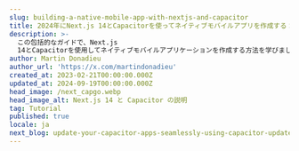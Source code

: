 ```yaml
---
slug: building-a-native-mobile-app-with-nextjs-and-capacitor
title: 2024年にNext.js 14とCapacitorを使ってネイティブモバイルアプリを作成する：ステップバイステップガイド
description: >-
  この包括的なガイドで、Next.js
  14とCapacitorを使用してネイティブモバイルアプリケーションを作成する方法を学びましょう。パワフルで機能豊富なモバイルアプリケーションを開発するための最新のベストプラクティスとテクニックを探求します。
author: Martin Donadieu
author_url: 'https://x.com/martindonadieu'
created_at: 2023-02-21T00:00:00.000Z
updated_at: 2024-09-19T00:00:00.000Z
head_image: /next_capgo.webp
head_image_alt: Next.js 14 と Capacitor の説明
tag: Tutorial
published: true
locale: ja
next_blog: update-your-capacitor-apps-seamlessly-using-capacitor-updater
---
```


